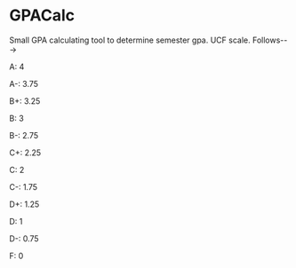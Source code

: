 # GPACalc
Small GPA calculating tool to determine semester gpa. UCF scale.
Follows--->

A: 4

A-: 3.75

B+: 3.25

B: 3

B-: 2.75

C+: 2.25

C: 2

C-: 1.75

D+: 1.25

D: 1

D-: 0.75

F: 0
